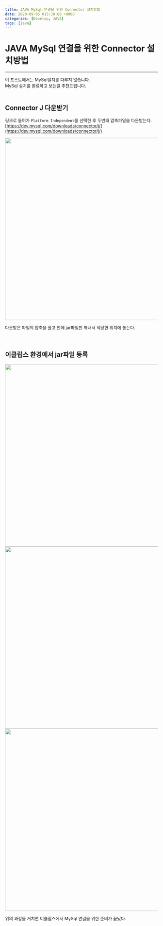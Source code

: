 ```yaml
---
title: JAVA MySql 연결을 위한 Connector 설치방법
date: 2020-09-05 015:30:00 +0800
categories: [Develop, JAVA]
tags: [java]
---
```


# JAVA MySql 연결을 위한 Connector 설치방법
---
이 포스트에서는 MySql설치를 다루지 않습니다.  
MySql 설치를 완료하고 보는걸 추천드립니다.  
<br>

## Connector J 다운받기
링크로 들어가 `Platform Independent`를 선택한 후 두번째 압축파일을 다운받는다.  
[https://dev.mysql.com/downloads/connector/j/](https://dev.mysql.com/downloads/connector/j/)  

<img width="600px" src="https://user-images.githubusercontent.com/52627952/92299557-3a41b280-ef8e-11ea-9c86-db34ffb8dfbd.jpg">  

다운받은 파일의 압축을 풀고 안에 jar파일만 꺼내서 적당한 위치에 놓는다.  
<br><br>

## 이클립스 환경에서 jar파일 등록
<img width="600px" src="https://user-images.githubusercontent.com/52627952/92299558-3c0b7600-ef8e-11ea-816e-069f2fd305b2.jpg">  

<img width="600px" src="https://user-images.githubusercontent.com/52627952/92299560-3d3ca300-ef8e-11ea-9b62-6b0b64620b8b.jpg">  

<img width="600px" src="https://user-images.githubusercontent.com/52627952/92299559-3ca40c80-ef8e-11ea-8794-027b04111bf5.jpg">  

위의 과정을 거치면 이클립스에서 MySql 연결을 위한 준비가 끝났다.  